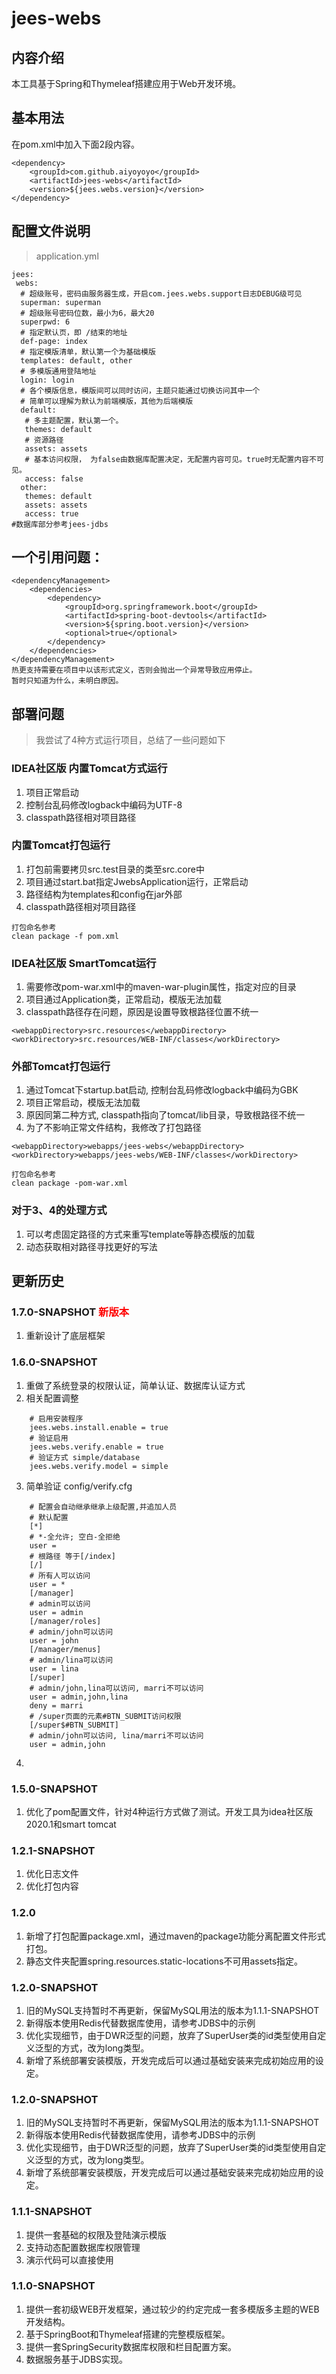 # jees-webs

## 内容介绍
本工具基于Spring和Thymeleaf搭建应用于Web开发环境。
## 基本用法
在pom.xml中加入下面2段内容。
```
<dependency>
	<groupId>com.github.aiyoyoyo</groupId>
	<artifactId>jees-webs</artifactId>
	<version>${jees.webs.version}</version>
</dependency>
```
## 配置文件说明
> application.yml
```
jees:
 webs:
  # 超级账号，密码由服务器生成，开启com.jees.webs.support日志DEBUG级可见
  superman: superman
  # 超级账号密码位数，最小为6，最大20
  superpwd: 6
  # 指定默认页，即 /结束的地址    
  def-page: index
  # 指定模版清单，默认第一个为基础模版
  templates: default, other
  # 多模版通用登陆地址
  login: login
  # 各个模版信息，模版间可以同时访问，主题只能通过切换访问其中一个
  # 简单可以理解为默认为前端模版，其他为后端模版
  default:
   # 多主题配置，默认第一个。
   themes: default
   # 资源路径
   assets: assets
   # 基本访问权限， 为false由数据库配置决定，无配置内容可见。true时无配置内容不可见。
   access: false
  other:
   themes: default
   assets: assets
   access: true
#数据库部分参考jees-jdbs
```
## 一个引用问题：
```
<dependencyManagement>
    <dependencies>
        <dependency>
            <groupId>org.springframework.boot</groupId>
            <artifactId>spring-boot-devtools</artifactId>
            <version>${spring.boot.version}</version>
            <optional>true</optional>
        </dependency>
    </dependencies>
</dependencyManagement>
热更支持需要在项目中以该形式定义，否则会抛出一个异常导致应用停止。
暂时只知道为什么，未明白原因。
```
## 部署问题
> 我尝试了4种方式运行项目，总结了一些问题如下
### IDEA社区版 内置Tomcat方式运行
1. 项目正常启动
2. 控制台乱码修改logback中编码为UTF-8
3. classpath路径相对项目路径
### 内置Tomcat打包运行
1. 打包前需要拷贝src.test目录的类至src.core中
2. 项目通过start.bat指定JwebsApplication运行，正常启动
3. 路径结构为templates和config在jar外部
4. classpath路径相对项目路径
```
打包命名参考
clean package -f pom.xml
```
### IDEA社区版 SmartTomcat运行
1. 需要修改pom-war.xml中的maven-war-plugin属性，指定对应的目录
2. 项目通过Application类，正常启动，模版无法加载
3. classpath路径存在问题，原因是设置导致根路径位置不统一
```
<webappDirectory>src.resources</webappDirectory>
<workDirectory>src.resources/WEB-INF/classes</workDirectory>
```
### 外部Tomcat打包运行
1. 通过Tomcat下startup.bat启动, 控制台乱码修改logback中编码为GBK
2. 项目正常启动，模版无法加载
3. 原因同第二种方式, classpath指向了tomcat/lib目录，导致根路径不统一
4. 为了不影响正常文件结构，我修改了打包路径
```
<webappDirectory>webapps/jees-webs</webappDirectory>
<workDirectory>webapps/jees-webs/WEB-INF/classes</workDirectory>
```
```
打包命名参考
clean package -pom-war.xml
```
### 对于3、4的处理方式
1. 可以考虑固定路径的方式来重写template等静态模版的加载
2. 动态获取相对路径寻找更好的写法

## 更新历史
### 1.7.0-SNAPSHOT <font color='red'>新版本</font>
1. 重新设计了底层框架
### 1.6.0-SNAPSHOT 
1. 重做了系统登录的权限认证，简单认证、数据库认证方式
2. 相关配置调整
```
    # 启用安装程序
    jees.webs.install.enable = true
    # 验证启用
    jees.webs.verify.enable = true
    # 验证方式 simple/database
    jees.webs.verify.model = simple
```
3. 简单验证 config/verify.cfg
```
    # 配置会自动继承继承上级配置,并追加人员
    # 默认配置
    [*] 
    # *-全允许; 空白-全拒绝
    user =
    # 根路径 等于[/index]
    [/]
    # 所有人可以访问
    user = *
    [/manager]
    # admin可以访问
    user = admin
    [/manager/roles]
    # admin/john可以访问
    user = john
    [/manager/menus]
    # admin/lina可以访问
    user = lina
    [/super]
    # admin/john,lina可以访问, marri不可以访问
    user = admin,john,lina
    deny = marri
    # /super页面的元素#BTN_SUBMIT访问权限
    [/super$#BTN_SUBMIT]
    # admin/john可以访问, lina/marri不可以访问
    user = admin,john
```
4. 
### 1.5.0-SNAPSHOT 
1. 优化了pom配置文件，针对4种运行方式做了测试。开发工具为idea社区版2020.1和smart tomcat

### 1.2.1-SNAPSHOT
1. 优化日志文件
2. 优化打包内容
### 1.2.0
1. 新增了打包配置package.xml，通过maven的package功能分离配置文件形式打包。
2. 静态文件夹配置spring.resources.static-locations不可用assets指定。
### 1.2.0-SNAPSHOT
1. 旧的MySQL支持暂时不再更新，保留MySQL用法的版本为1.1.1-SNAPSHOT
2. 新得版本使用Redis代替数据库使用，请参考JDBS中的示例
3. 优化实现细节，由于DWR泛型的问题，放弃了SuperUser类的id类型使用自定义泛型的方式，改为long类型。
4. 新增了系统部署安装模版，开发完成后可以通过基础安装来完成初始应用的设定。
### 1.2.0-SNAPSHOT 
1. 旧的MySQL支持暂时不再更新，保留MySQL用法的版本为1.1.1-SNAPSHOT
2. 新得版本使用Redis代替数据库使用，请参考JDBS中的示例
3. 优化实现细节，由于DWR泛型的问题，放弃了SuperUser类的id类型使用自定义泛型的方式，改为long类型。
4. 新增了系统部署安装模版，开发完成后可以通过基础安装来完成初始应用的设定。
### 1.1.1-SNAPSHOT
1. 提供一套基础的权限及登陆演示模版
2. 支持动态配置数据库权限管理
3. 演示代码可以直接使用
### 1.1.0-SNAPSHOT
1. 提供一套初级WEB开发框架，通过较少的约定完成一套多模版多主题的WEB开发结构。
2. 基于SpringBoot和Thymeleaf搭建的完整模版框架。
3. 提供一套SpringSecurity数据库权限和栏目配置方案。
4. 数据服务基于JDBS实现。
